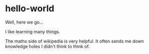 # hello-world
Well, here we go...

I like learning many things. 

The maths side of wikipedia is very helpful. It often sends me down knowledge holes I didn't think to think of.
